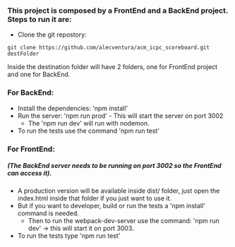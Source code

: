 ### This project is composed by a FrontEnd and a BackEnd project. Steps to run it are:
- Clone the git repostory:
```
git clone https://github.com/alecventura/acm_icpc_scoreboard.git destFolder
```

Inside the destination folder will have 2 folders, one for FrontEnd project and one for BackEnd.

### For BackEnd:
- Install the dependencies: 'npm install'
- Run the server: 'npm run prod' - This will start the server on port 3002
	- The 'npm run dev' will run with nodemon.
- To run the tests use the command 'npm run test'

### For FrontEnd: 
##### (The BackEnd server needs to be running on port 3002 so the FrontEnd can access it).
- A production version will be available inside dist/ folder, just open the index.html inside that folder if you just want to use it.
- But if you want to developer, build or run the tests a 'npm install' command is needed.
	- Then to run the webpack-dev-server use the command: 'npm run dev' -> this will start it on port 3003.
- To run the tests type 'npm run test'